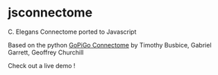 # jsconnectome

C. Elegans Connectome ported to Javascript

Based on the python <a href="https://github.com/Connectome/GoPiGo">GoPiGo Connectome</a> by Timothy Busbice, Gabriel Garrett, Geoffrey Churchill

Check out a live demo <a href="http://zrispo.co/bedroom/"></a>!
